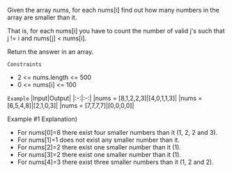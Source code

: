 Given the array nums, for each nums[i] find out how many numbers in the array are smaller than it. 

That is, for each nums[i] you have to count the number of valid j's such that j != i and nums[j] < nums[i].

Return the answer in an array.

`Constraints`
- 2 <= nums.length <= 500
- 0 <= nums[i] <= 100

`Example`
|Input|Output|
|:-:|:-:|
|nums = [8,1,2,2,3]|[4,0,1,1,3]|
|nums = [6,5,4,8]|[2,1,0,3]|
|nums = [7,7,7,7]|[0,0,0,0]|

Example #1 Explanation)
- For nums[0]=8 there exist four smaller numbers than it (1, 2, 2 and 3).
- For nums[1]=1 does not exist any smaller number than it.
- For nums[2]=2 there exist one smaller number than it (1).
- For nums[3]=2 there exist one smaller number than it (1).
- For nums[4]=3 there exist three smaller numbers than it (1, 2 and 2).
